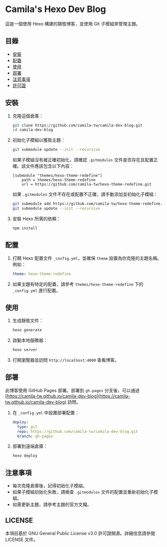 # Camila's Hexo Dev Blog

這是一個使用 Hexo 構建的靜態博客，並使用 Git 子模組來管理主題。

## 目錄

- [安裝](#安裝)
- [配置](#配置)
- [使用](#使用)
- [部署](#部署)
- [注意事項](#注意事項)
- [許可證](#許可證)

## 安裝

1. 克隆這個倉庫：

    ```bash
    git clone https://github.com/camila-tw/camila-dev-blog.git
    cd camila-dev-blog
    ```

2. 初始化子模組以獲取主題：

    ```bash
    git submodule update --init --recursive
    ```

    如果子模組沒有被正確初始化，請確認 `.gitmodules` 文件是否存在且配置正確。該文件應該包含以下內容：

    ```plaintext
    [submodule "themes/hexo-theme-redefine"]
        path = themes/hexo-theme-redefine
        url = https://github.com/camila-tw/hexo-theme-redefine.git
    ```

    如果 `.gitmodules` 文件不存在或配置不正確，請手動添加並初始化子模組：

    ```bash
    git submodule add https://github.com/camila-tw/hexo-theme-redefine.git themes/hexo-theme-redefine
    git submodule update --init --recursive
    ```

3. 安裝 Hexo 所需的依賴：

    ```bash
    npm install
    ```

## 配置

1. 打開 Hexo 配置文件 `_config.yml`，並確保 `theme` 設置為你克隆的主題名稱。例如：

    ```yaml
    theme: hexo-theme-redefine
    ```

2. 如果主題有特定的配置，請參考 `themes/hexo-theme-redefine` 下的 `_config.yml` 進行配置。

## 使用

1. 生成靜態文件：

    ```bash
    hexo generate
    ```

2. 啟動本地服務器：

    ```bash
    hexo server
    ```

3. 打開瀏覽器並訪問 `http://localhost:4000` 查看博客。

## 部署

此博客使用 GitHub Pages 部署。部署到 `gh-pages` 分支後，可以通過 [https://camila-tw.github.io/camila-dev-blog](https://camila-tw.github.io/camila-dev-blog) 訪問。

1. 在 `_config.yml` 中設置部署配置：

    ```yaml
    deploy:
      type: git
      repo: https://github.com/camila-tw/camila-dev-blog.git
      branch: gh-pages
    ```

2. 部署到遠端倉庫：

    ```bash
    hexo deploy
    ```

## 注意事項

- 每次克隆倉庫後，記得初始化子模組。
- 如果子模組初始化失敗，請檢查 `.gitmodules` 文件的配置並重新初始化子模組。
- 如需更新主題，請參考主題的官方文檔。

## LICENSE

本項目基於 GNU General Public License v3.0 許可證開源。詳細信息請參閱 LICENSE 文件。
